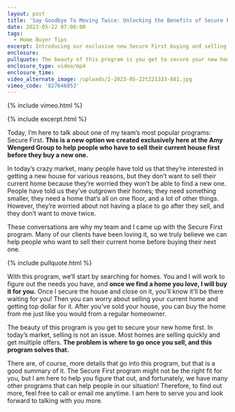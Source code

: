 ```yaml
---
layout: post
title: 'Say Goodbye To Moving Twice: Unlocking the Benefits of Secure First'
date: 2023-05-22 07:00:00
tags:
  - Home Buyer Tips
excerpt: Introducing our exclusive new Secure First buying and selling program.
enclosure:
pullquote: The beauty of this program is you get to secure your new home first.
enclosure_type: video/mp4
enclosure_time:
video_alternate_image: /uploads/2-2023-05-22t221333-881.jpg
vimeo_code: '827646053'
---
```

{% include vimeo.html %}

{% include excerpt.html %}

Today, I’m here to talk about one of my team’s most popular programs: Secure First. **This is a new option we created exclusively here at the Amy Wengerd Group to help people who have to sell their current house first before they buy a new one.&nbsp;**

In today’s crazy market, many people have told us that they’re interested in getting a new house for various reasons, but they don’t want to sell their current home because they’re worried they won’t be able to find a new one. People have told us they’ve outgrown their homes; they need something smaller, they need a home that’s all on one floor, and a lot of other things. However, they’re worried about not having a place to go after they sell, and they don’t want to move twice.&nbsp;

These conversations are why my team and I came up with the Secure First program. Many of our clients have been loving it, so we truly believe we can help people who want to sell their current home before buying their next one.

{% include pullquote.html %}

With this program, we’ll start by searching for homes. You and I will work to figure out the needs you have, and **once we find a home you love, I will buy it for you.** Once I secure the house and close on it, you’ll know it’ll be there waiting for you! Then you can worry about selling your current home and getting top dollar for it. After you’ve sold your house, you can buy the home from me just like you would from a regular homeowner.&nbsp;

The beauty of this program is you get to secure your new home first. In today’s market, selling is not an issue. Most homes are selling quickly and get multiple offers. **The problem is where to go once you sell, and this program solves that.&nbsp;**

There are, of course, more details that go into this program, but that is a good summary of it. The Secure First program might not be the right fit for you, but I am here to help you figure that out, and fortunately, we have many other programs that can help people in our situation! Therefore, to find out more, feel free to call or email me anytime. I am here to serve you and look forward to talking with you more.&nbsp;
